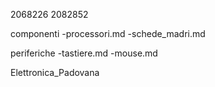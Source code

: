 2068226
2082852

componenti
-processori.md
-schede_madri.md

periferiche
-tastiere.md
-mouse.md

Elettronica_Padovana
